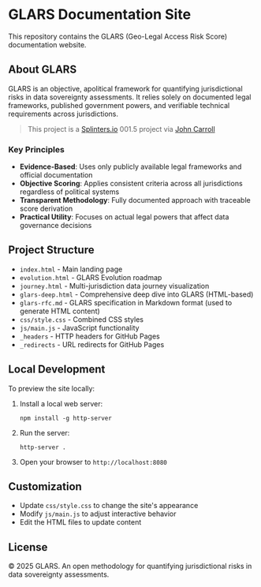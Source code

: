 # GLARS Documentation Site

This repository contains the GLARS (Geo-Legal Access Risk Score) documentation website.

## About GLARS

GLARS is an objective, apolitical framework for quantifying jurisdictional risks in data sovereignty assessments. It relies solely on documented legal frameworks, published government powers, and verifiable technical requirements across jurisdictions.

> This project is a [Splinters.io](https://splinters.io) 001.5 project via [John Carroll](https://www.linkedin.com/in/thecontractor/)

### Key Principles

- **Evidence-Based**: Uses only publicly available legal frameworks and official documentation
- **Objective Scoring**: Applies consistent criteria across all jurisdictions regardless of political systems
- **Transparent Methodology**: Fully documented approach with traceable score derivation
- **Practical Utility**: Focuses on actual legal powers that affect data governance decisions

## Project Structure

- `index.html` - Main landing page
- `evolution.html` - GLARS Evolution roadmap
- `journey.html` - Multi-jurisdiction data journey visualization
- `glars-deep.html` - Comprehensive deep dive into GLARS (HTML-based)
- `glars-rfc.md` - GLARS specification in Markdown format (used to generate HTML content)
- `css/style.css` - Combined CSS styles
- `js/main.js` - JavaScript functionality
- `_headers` - HTTP headers for GitHub Pages
- `_redirects` - URL redirects for GitHub Pages

## Local Development

To preview the site locally:

1. Install a local web server:
   ```
   npm install -g http-server
   ```

2. Run the server:
   ```
   http-server .
   ```

3. Open your browser to `http://localhost:8080`

## Customization

- Update `css/style.css` to change the site's appearance
- Modify `js/main.js` to adjust interactive behavior
- Edit the HTML files to update content

## License

© 2025 GLARS. An open methodology for quantifying jurisdictional risks in data sovereignty assessments.